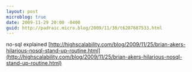 ```yaml
---
layout: post
microblog: true
date: 2009-11-29 20:00 -0400
guid: http://padraic.micro.blog/2009/11/30/t6207687533.html
---
```

no-sql explained [http://highscalability.com/blog/2009/11/25/brian-akers-hilarious-nosql-stand-up-routine.html](http://highscalability.com/blog/2009/11/25/brian-akers-hilarious-nosql-stand-up-routine.html)

